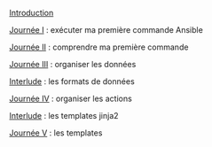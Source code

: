 [Introduction](Introduction.md)

[Journée I](day_01.md)
: exécuter ma première commande Ansible

[Journée II](day_02.md)
: comprendre ma première commande

[Journée III](day_03.md)
: organiser les données

[Interlude](interlude_01.md) 
: les formats de données

[Journée IV](day_04.md)
: organiser les actions

[Interlude](interlude_02.md)
: les templates jinja2

[Journée V](day_05.md)
: les templates

<!--stackedit_data:
eyJoaXN0b3J5IjpbMTk0MDQzOTIwMiwxOTQwNDM5MjAyLC01OD
k0MDQ0MTUsMTE5MDExNDQ3OV19
-->
